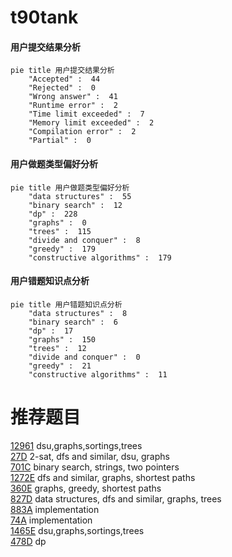# t90tank

<!-- tabs:start -->



#### **用户提交结果分析**

```mermaid
pie title 用户提交结果分析
    "Accepted" :  44
    "Rejected" :  0
    "Wrong answer" :  41
    "Runtime error" :  2
    "Time limit exceeded" :  7
    "Memory limit exceeded" :  2
    "Compilation error" :  2
    "Partial" :  0
```

#### **用户做题类型偏好分析**

```mermaid
pie title 用户做题类型偏好分析
    "data structures" :  55
    "binary search" :  12
    "dp" :  228
    "graphs" :  0
    "trees" :  115
    "divide and conquer" :  8
    "greedy" :  179
    "constructive algorithms" :  179
```
#### **用户错题知识点分析**

```mermaid
pie title 用户错题知识点分析
    "data structures" :  8
    "binary search" :  6
    "dp" :  17
    "graphs" :  150
    "trees" :  12
    "divide and conquer" :  0
    "greedy" :  21
    "constructive algorithms" :  11
```



<!-- tabs:end -->
# 推荐题目
[12961](https://codeforces.com/contest/1296/problem/1)		dsu,graphs,sortings,trees		  
[27D](https://codeforces.com/contest/27/problem/D)		2-sat,
                        dfs and similar,
                        dsu,
                        graphs		  
[701C](https://codeforces.com/contest/701/problem/C)		binary search,
                        strings,
                        two pointers		  
[1272E](https://codeforces.com/contest/1272/problem/E)		dfs and similar,
                        graphs,
                        shortest paths		  
[360E](https://codeforces.com/contest/360/problem/E)		graphs,
                        greedy,
                        shortest paths		  
[827D](https://codeforces.com/contest/827/problem/D)		data structures,
                        dfs and similar,
                        graphs,
                        trees		  
[883A](https://codeforces.com/contest/883/problem/A)		implementation		  
[74A](https://codeforces.com/contest/74/problem/A)		implementation		  
[1465E](https://codeforces.com/contest/1465/problem/E)		dsu,graphs,sortings,trees		  
[478D](https://codeforces.com/contest/478/problem/D)		dp		  
